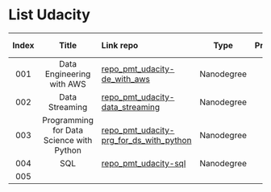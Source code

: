 # List Udacity

| Index |                  Title                   | Link repo                                                                                                        |    Type    | Projects | Created at | Updated at |
|:-----:|:----------------------------------------:|:-----------------------------------------------------------------------------------------------------------------|:----------:|:--------:|:----------:|:----------:|
|  001  |        Data Engineering with AWS         | [repo_pmt_udacity-de_with_aws](https://github.com/tripham208/repo_pmt_udacity-de_with_aws)                       | Nanodegree |    3     |    n/a     |    n/a     |
|  002  |              Data Streaming              | [repo_pmt_udacity-data_streaming](https://github.com/tripham208/repo_pmt_udacity-data_streaming)                 | Nanodegree |    2     |    n/a     |    n/a     |
|  003  | Programming for Data Science with Python | [repo_pmt_udacity-prg_for_ds_with_python](https://github.com/tripham208/repo_pmt_udacity-prg_for_ds_with_python) | Nanodegree |    2     |    n/a     |    n/a     |
|  004  |                   SQL                    | [repo_pmt_udacity-sql](https://github.com/tripham208/repo_pmt_udacity-sql)                                       | Nanodegree |    2     |    n/a     |    n/a     |
|  005  |                                          |                                                                                                                  |            |          |    n/a     |    n/a     |
